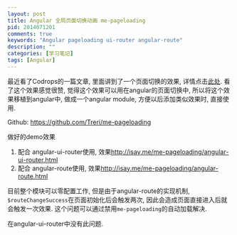```yaml
---
layout: post
title: Angular 全局页面切换动画 me-pageloading
pid: 2014071201
comments: true
keywords: "Angular pageloading ui-router angular-route"
description: ""
categories: [学习笔记]
tags: [Angular]
---
```


最近看了Codrops的一篇文章, 里面讲到了一个页面切换的效果, 详情点击[此处](http://tympanus.net/codrops/2014/04/23/page-loading-effects/). 看了这个效果感觉很赞, 觉得这个效果可以用在angular的页面切换中, 所以将这个效果移植到angular中, 做成一个angular module, 方便以后添加类似效果时, 直接使用.

Github: <https://github.com/Treri/me-pageloading>

做好的demo效果

1. 配合 angular-ui-router使用, 效果<http://isay.me/me-pageloading/angular-ui-router.html>
2. 配合 angular-route使用, 效果<http://isay.me/me-pageloading/angular-route.html>

目前整个模块可以零配置工作, 但是由于angular-route的实现机制, `$routeChangeSuccess`在页面初始化后会触发两次, 因此会造成页面直接进入后就会触发一次效果. 这个问题可以通过禁用`me-pageloading`的自动加载解决.

在angular-ui-router中没有此问题.
